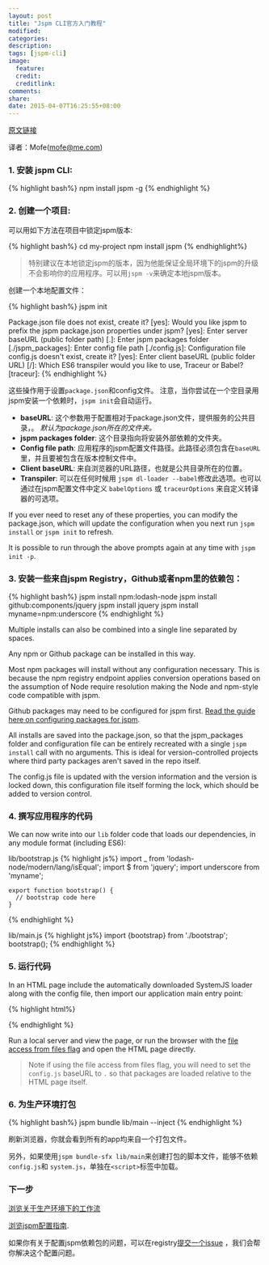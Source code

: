 ```yaml
---
layout: post
title: "Jspm CLI官方入门教程"
modified:
categories:
description:
tags: [jspm-cli]
image:
  feature:
  credit:
  creditlink:
comments:
share:
date: 2015-04-07T16:25:55+08:00
---
```


[原文链接](https://github.com/jspm/jspm-cli/wiki/Getting-Started)

译者：Mofe(mofe@me.com)

### 1. 安装 jspm CLI:

  {% highlight bash%}
    npm install jspm -g
  {% endhighlight %}

### 2. 创建一个项目:

可以用如下方法在项目中锁定jspm版本:

{% highlight bash%}
cd my-project
npm install jspm
{% endhighlight%}

> 特别建议在本地锁定jspm的版本，因为他能保证全局环境下的jspm的升级不会影响你的应用程序。可以用`jspm -v`来确定本地jspm版本。

创建一个本地配置文件：

 {% highlight bash%}
  jspm init

Package.json file does not exist, create it? [yes]:
Would you like jspm to prefix the jspm package.json properties under jspm? [yes]:
Enter server baseURL (public folder path) [.]:
Enter jspm packages folder [./jspm_packages]:
Enter config file path [./config.js]:
Configuration file config.js doesn't exist, create it? [yes]:
Enter client baseURL (public folder URL) [/]:
Which ES6 transpiler would you like to use, Traceur or Babel? [traceur]:
{% endhighlight %}

  这些操作用于设置`package.json`和config文件。
  注意，当你尝试在一个空目录用jspm安装一个依赖时，`jspm init`会自动运行。

* **baseURL**: 这个参数用于配置相对于package.json文件，提供服务的公共目录，。 _默认为package.json所在的文件夹。_
* **jspm packages folder**: 这个目录指向将安装外部依赖的文件夹。
* **Config file path**: 应用程序的jspm配置文件路径。此路径必须包含在`baseURL`里，并且要被包含在版本控制文件中。
* **Client baseURL**: 来自浏览器的URL路径，也就是公共目录所在的位置。
* **Transpiler**: 可以在任何时候用 `jspm dl-loader --babel`修改此选项。也可以通过在jspm配置文件中定义 `babelOptions` 或 `traceurOptions` 来自定义转译器的可选项。

If you ever need to reset any of these properties, you can modify the package.json, which will update the configuration when you next run `jspm install` or `jspm init` to refresh.

It is possible to run through the above prompts again at any time with `jspm init -p`.

### 3. 安装一些来自jspm Registry，Github或者npm里的依赖包：

  {% highlight bash%}
    jspm install npm:lodash-node
    jspm install github:components/jquery
    jspm install jquery
    jspm install myname=npm:underscore
  {% endhighlight %}

  Multiple installs can also be combined into a single line separated by spaces.

  Any npm or Github package can be installed in this way.

  Most npm packages will install without any configuration necessary. This is because the npm registry endpoint applies conversion operations based on the assumption of Node require resolution making the Node and npm-style code compatible with jspm.

Github packages may need to be configured for jspm first. [Read the guide here on configuring packages for jspm](https://github.com/jspm/registry/wiki/Configuring-Packages-for-jspm).

  All installs are saved into the package.json, so that the jspm_packages folder and configuration file can be entirely recreated with a single `jspm install` call with no arguments. This is ideal for version-controlled projects where third party packages aren't saved in the repo itself.

  The config.js file is updated with the version information and the version is locked down, this configuration file itself forming the lock, which should be added to version control.

### 4. 撰写应用程序的代码

We can now write into our `lib` folder code that loads our dependencies, in any module format (including ES6):

  lib/bootstrap.js
  {% highlight js%}
    import _ from 'lodash-node/modern/lang/isEqual';
    import $ from 'jquery';
    import underscore from 'myname';

    export function bootstrap() {
      // bootstrap code here
    }
  {% endhighlight %}

  lib/main.js
  {% highlight js%}
import {bootstrap} from './bootstrap';
bootstrap();
  {% endhighlight %}

### 5. 运行代码

In an HTML page include the automatically downloaded SystemJS loader along with the config file, then import our application main entry point:

{% highlight html%}
<!doctype html>
<script src="jspm_packages/system.js"></script>
<script src="config.js"></script>
<script>
  System.import('lib/main');
</script>
{% endhighlight %}

Run a local server and view the page, or run the browser with the [file access from files flag](https://github.com/systemjs/systemjs/wiki/Basic-Use#file-access-from-files) and open the HTML page directly.

> Note if using the file access from files flag, you will need to set the `config.js` baseURL to `.` so that packages are loaded relative to the HTML page itself.

### 6. 为生产环境打包

{% highlight bash%}
  jspm bundle lib/main --inject
{% endhighlight %}

刷新浏览器，你就会看到所有的app均来自一个打包文件。

另外，如果使用`jspm bundle-sfx lib/main`来创建打包的脚本文件，能够不依赖 `config.js`和 `system.js`，单独在`<script>`标签中加载。

### 下一步

[浏览关于生产环境下的工作流](https://github.com/jspm/jspm-cli/wiki/Production-Workflows)

[浏览jspm配置指南](https://github.com/jspm/registry/wiki/Configuring-Packages-for-jspm).

如果你有关于配置jspm依赖包的问题，可以在registry[提交一个issue](https://github.com/jspm/registry/) ，我们会帮你解决这个配置问题。
